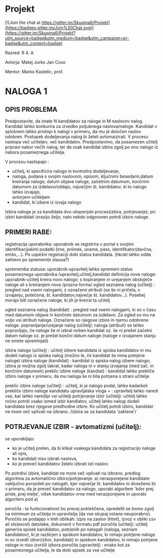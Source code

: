 # Projekt

[![Join the chat at https://gitter.im/Skupina6/Projekt](https://badges.gitter.im/Join%20Chat.svg)](https://gitter.im/Skupina6/Projekt?utm_source=badge&utm_medium=badge&utm_campaign=pr-badge&utm_content=badge)

Razred: R 4. A

Avtorja: 
  Matej Jurko
  Jan Coso
  
Mentor: 
  Marko Kastelic, prof.
  
  

# NALOGA 1

## OPIS PROBLEMA

Predpostavite, da imate N kandidatov za naloge in M naslovov nalog. Kandidat lahko konkurira za izvedbo poljubnega naslova/naloge. Kandidat v splošnem lahko pristopi k nalogi v primeru, da mu je določen naslov odobren. Postopek dodeljevanja nalog bi želeli avtomaizirati. V procesu nastopa več učiteljev, več kandidatov. Predpostavimo, da posamezen učitelj pripravi nabor večih nalog, ter da vsak kandidat izbira zgolj po eno nalogo iz nabora posameznega učitelja.

V procesu nastopajo :
* učitelj, ki specificira nalogo in kontrolira dodeljevanje,
*	naloga, podana s svojim naslovom, opisom, ključnimi besedami,datum kreiranja naloge, datum objave naloge, začetnim    datumom, končnim datumom za izdelavo/oddajo, največjim št. kandidatov, ki to nalogo lahko izvajajo,        
  avtorjem-učiteljem
*	kandidat, ki izbere iz izvaja nalogo

Izbira naloge je za kandidata dvo-stopenjski proces(izbira, potrjevanje); pri izbiri kandidati izrazijo željo, nato nekdo odgovoren potrdi izbiro naloge.


## PRIMERI RABE:

registracija uporabnika: uporabnik se registrira v portal s svojimi identifikacijskimi podatki (ime, priimek, uname, pass, identifkator(davčna, emšo,...). Po uspešni regstraciji dobi status kandidata. (hkrati lahko odda zahtevo po spremembi stausa?)

sprememba statusa: uporabnik-upravitelj lahko spremeni status posameznega uporabnika /upravitelj,učitelj,kandidat
definicija nove naloge: uporabnik-učitelj kreira novo nalogo; s kopiranjem in urejanjem obstoječe naloge ali s kreiranjem nove /prazna forma/
ogled seznama nalog (učitelj) : pregled nad vsemi nalogami, z označemi atributi (se še ni pričela, v izvajanju, potečena, št. kandidatov,največje št. kandidatov...). Posebej morajo biti označene naloge, ki jih je kreiral ta učitelj

ogled seznama nalog (kandidat) : pregled nad vsemi nalogami, ki so v času med datumom objave in končnim datumom za izdelavo. Za ogled so mu na voljo vsi atributi naloge. Označene so njegove izbire in njemu odobrene naloge.
popravljanje/urejanje nalog (učitelj): naloga (atributi) se lahko popravljajo, če naloge še ni izbral noben kandidat oz. še ni prešel začetni datum naloge oz. je prešel končni datum naloge (naloge v izvajanem stanju ne smete spreminjati)

izbira naloge (učitelj) : učitelj izbere kandidata iz spiska kandidatov in mu dodeli nalogo iz spiska nalog (možno le, če kandidat še nima potrjene naloge)
izbira naloge (kandidat) : kandidat iz spiska nalog izbere nalogo; izbira je možna zgolj takrat, kadar naloga ni v stanju izvajanja (med zač. in končnim datumom)
preklic izbire naloge (kandiat) : kandidat lahko prekliče izbiro naloge v primeru, da mu naloga še ni bila potrjena s strani učitelja

preklic izbire naloge (učitelj) : učitelj, ki je nalogo podal, lahko kadarkoli prekliče izbiro naloge kandidatu
upravljalska vloga + : upravitelj lahko naredi vse, kar lahko naredijo vsi učitelji
potrjevanje izbir (učitelj): učitelj lahko ročno potrdi vsako izmed izbir kandiatov, učitelj lahko nalogi dodeli kandidata brez njegove predhodne izbire. Ko učitelj potrdi izbiro, kandidat ne more več vplivati na izbrano. /izbira se za kandidata 'zaklene'/

## POTRJEVANJE IZBIR - avtomatizmi (učitelj):
se uporabljajo:
*	ko je učitelj prelen, da bi klikal vsakega kandidata za registracijo naloge ali vpis,
*	ko kandidati niso izbrali naslova,
*	ko je preveč kandidatov želelo izbrati isti naslov.

Po potrdivi izbire, kandidat ne more več vplivati na izbrano.
predlog algoritma za avtomatično izbiro/potrjevanje:
a) nerazporejene kandidate naključno porazdeli po nalogah, kjer največje št. kandidatov ni doseženo
b) v primeru, da je preveč kandidatov za nalogo, uporabi algoritem 'kdor prej pride, prej melje', višek kandidatov vrne med nerazporejene in uporabi algoritem pod a)

poročila : ta funkcionalnost bo precej pokleščena, opredelili se bomo zgolj na minimum za učitelja in upravitelja (da vse skupaj ostane neuporabno). Poročilo se podajajo v treh oblikah: izpis na zaslon (html), izvoz v obliki csv ali xls(excel) datoteke, dokument v formatu pdf
poročila (učitelj): učitelj generira spisek kandidatov, potrjenih po nalogah (naloga, seznam kandidatov), ki je razširjen s spiskom kandidatov, ki nimajo potrjene naloge in so izvedli izbor(izbor, kandidati) in spiskom kandidatov, ki nimajo potrjene naloge in niso izvršili izbora
poročila (upravitelj) : enako kot za posameznega učitelja, le da dobi spisek za vse učitelje
 
